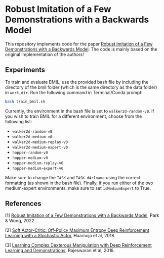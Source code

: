 # Robust Imitation of a Few Demonstrations with a Backwards Model

This repository implements code for the paper [Robust Imitation of a Few Demonstrations with a Backwards Model](https://arxiv.org/abs/2210.09337).
The code is mainly based on the original implementation of the authors!

## Experiments
To train and evaluate BMIL, use the provided bash file by including the directory of the bmil folder (which is the same directory as the data folder) in `work_dir`. Run the following command in Terminal/Conda prompt:
```bash
bash train_bmil.sh
```
Currently, the environment in the bash file is set to `walker2d-random-v0`. If you wish to train BMIL for a different environment, choose from the following list:
- `walker2d-random-v0`
- `walker2d-medium-v0`
- `walker2d-medium-replay-v0`
- `walker2d-medium-expert-v0`
- `hopper-random-v0`
- `hopper-medium-v0`
- `hopper-medium-replay-v0`
- `hopper-medium-expert-v0`

Make sure to change the `TASK` and `TASK_d4rlname` using the correct formatting (as shown in the bash file). Finally, if you run either of the two medium-expert environments, make sure to set `isMediumExpert` to True.

## References
<a id="1">[1]</a>
[Robust Imitation of a Few Demonstrations with a Backwards Model](https://arxiv.org/abs/2210.09337), Park & Wong, 2022

<a id="2">[2]</a>
[Soft Actor-Critic: Off-Policy Maximum Entropy Deep Reinforcement Learning with a Stochastic Actor](https://arxiv.org/abs/1801.01290), Haarnoja et al, 2018.

<a id="3">[3]</a>
[Learning Complex Dexterous Manipulation with Deep Reinforcement Learning and Demonstrations](https://arxiv.org/abs/1709.10087), Rajeswaran et al, 2018.
